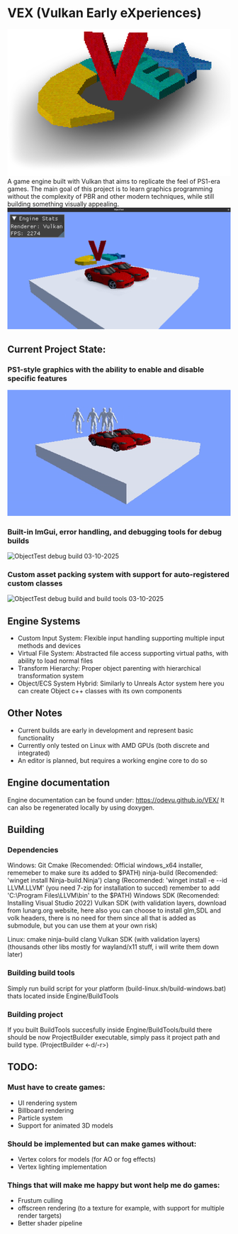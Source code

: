 #  VEX (Vulkan Early eXperiences)
![Vex logo rendered in engine](/RepoStuff/RenderedLogo.png)
A game engine built with Vulkan that aims to replicate the feel of PS1-era games. The main goal of this project is to learn graphics programming without the complexity of PBR and other modern techniques, while still building something visually appealing.
![Vex logo rendered in engine](/RepoStuff/VEX_SS_LOWRES.png)

## Current Project State:
### PS1-style graphics with the ability to enable and disable specific features
![ObjectTest release build 03-10-2025](/RepoStuff/VEX_Release.gif)

### Built-in ImGui, error handling, and debugging tools for debug builds
![ObjectTest debug build 03-10-2025](/RepoStuff/VEX_Debug.gif)

### Custom asset packing system with support for auto-registered custom classes
![ObjectTest debug build and build tools 03-10-2025](/RepoStuff/VEX_features.gif)

## Engine Systems
- Custom Input System: Flexible input handling supporting multiple input methods and devices
- Virtual File System: Abstracted file access supporting virtual paths, with ability to load normal files
- Transform Hierarchy: Proper object parenting with hierarchical transformation system
- Object/ECS System Hybrid: Similarly to Unreals Actor system here you can create Object c++ classes with its own components

## Other Notes
- Current builds are early in development and represent basic functionality
- Currently only tested on Linux with AMD GPUs (both discrete and integrated)
- An editor is planned, but requires a working engine core to do so

## Engine documentation
Engine documentation can be found under: https://odevu.github.io/VEX/
It can also be regenerated locally by using doxygen.

## Building

### Dependencies
Windows:
Git
Cmake (Recomended: Official windows_x64 installer, rememeber to make sure its added to $PATH)
ninja-build (Recomended: 'winget install Ninja-build.Ninja')
clang (Recomended: 'winget install -e --id LLVM.LLVM' (you need 7-zip for installation to succed) remember to add 'C:\Program Files\LLVM\bin' to the $PATH)
Windows SDK (Recomended: Installing Visual Studio 2022)
Vulkan SDK (with validation layers, download from lunarg.org website, here also you can choose to install glm,SDL and volk headers, there is no need for them since all that is added as submodule, but you can use them at your own risk)

Linux:
cmake
ninja-build
clang
Vulkan SDK (with validation layers)
(thousands other libs mostly for wayland/x11 stuff, i will write them down later)

### Building build tools

Simply run build script for your platform (build-linux.sh/build-windows.bat) thats located inside Engine/BuildTools

### Building project

If you built BuildTools succesfully inside Engine/BuildTools/build there should be now ProjectBuilder executable, simply pass it project path and build type. (ProjectBuilder <path-to-project> <-d/-r>)

## TODO:
### Must have to create games:
- UI rendering system
- Billboard rendering
- Particle system
- Support for animated 3D models
### Should be implemented but can make games without:
- Vertex colors for models (for AO or fog effects)
- Vertex lighting implementation
### Things that will make me happy but wont help me do games:
- Frustum culling
- offscreen rendering (to a texture for example, with support for multiple render targets)
- Better shader pipeline
